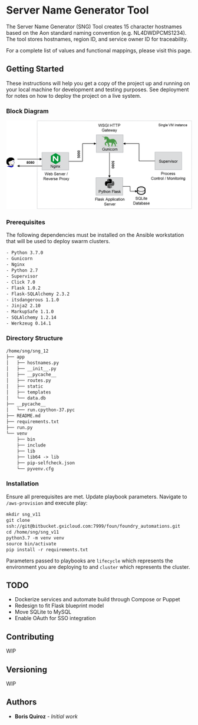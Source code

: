 # Server Name Generator Tool

The Server Name Generator (SNG) Tool creates 15 character hostnames based on the Aon standard naming convention (e.g. NL4DWDPCMS1234). The tool stores hostnames, region ID, and service owner ID for traceability. 

For a complete list of values and functional mappings, please visit this page.

## Getting Started

These instructions will help you get a copy of the project up and running on your local machine for development and testing purposes. See deployment for notes on how to deploy the project on a live system.

### Block Diagram

<p align="center"> 
<img src="https://github.com/bmquiroz/sng/raw/master/sng_arch.png">
</p>

### Prerequisites

The following dependencies must be installed on the Ansible workstation that will be used to deploy swarm clusters. 

```
- Python 3.7.0
- Gunicorn
- Nginx
- Python 2.7
- Supervisor
- Click 7.0
- Flask 1.0.2
- Flask-SQLAlchemy 2.3.2
- itsdangerous 1.1.0
- Jinja2 2.10
- MarkupSafe 1.1.0
- SQLAlchemy 1.2.14
- Werkzeug 0.14.1
```

### Directory Structure
```
/home/sng/sng_12
├── app
│   ├── hostnames.py
│   ├── __init__.py
│   ├── __pycache__
│   ├── routes.py
│   ├── static
│   ├── templates
│   └── data.db
├── __pycache__
│   └── run.cpython-37.pyc
├── README.md
├── requirements.txt
├── run.py
└── venv
    ├── bin
    ├── include
    ├── lib
    ├── lib64 -> lib
    ├── pip-selfcheck.json
    └── pyvenv.cfg
```

### Installation

Ensure all prerequisites are met. Update playbook parameters. Navigate to `/aws-provision` and execute play:

```
mkdir sng_v11
git clone ssh://git@bitbucket.gxicloud.com:7999/foun/foundry_automations.git
cd /home/sng/sng_v11
python3.7 -m venv venv
source bin/activate
pip install -r requirements.txt
```
Parameters passed to playbooks are `lifecycle` which represents the environment you are deploying to and `cluster` which represents the cluster.

## TODO

* Dockerize services and automate build through Compose or Puppet
* Redesign to fit Flask blueprint model
* Move SQLite to MySQL
* Enable OAuth for SSO integration

## Contributing

WIP

## Versioning

WIP

## Authors

* **Boris Quiroz** - *Initial work*

